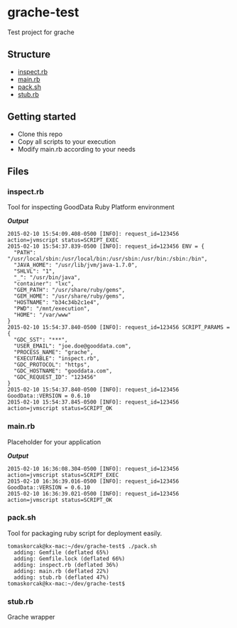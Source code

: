 # grache-test

Test project for grache

## Structure

- [inspect.rb](#inspectrb)
- [main.rb](#mainrb)
- [pack.sh](#packsh)
- [stub.rb](#stubrb)

## Getting started

- Clone this repo
- Copy all scripts to your execution
- Modify main.rb according to your needs

## Files

### inspect.rb

Tool for inspecting GoodData Ruby Platform environment

***Output***

```
2015-02-10 15:54:09.408-0500 [INFO]: request_id=123456 action=jvmscript status=SCRIPT_EXEC
2015-02-10 15:54:37.839-0500 [INFO]: request_id=123456 ENV = {
  "PATH": "/usr/local/sbin:/usr/local/bin:/usr/sbin:/usr/bin:/sbin:/bin",
  "JAVA_HOME": "/usr/lib/jvm/java-1.7.0",
  "SHLVL": "1",
  "_": "/usr/bin/java",
  "container": "lxc",
  "GEM_PATH": "/usr/share/ruby/gems",
  "GEM_HOME": "/usr/share/ruby/gems",
  "HOSTNAME": "b34c34b2c1e4",
  "PWD": "/mnt/execution",
  "HOME": "/var/www"
}
2015-02-10 15:54:37.840-0500 [INFO]: request_id=123456 SCRIPT_PARAMS = {
  "GDC_SST": "***",
  "USER_EMAIL": "joe.doe@gooddata.com",
  "PROCESS_NAME": "grache",
  "EXECUTABLE": "inspect.rb",
  "GDC_PROTOCOL": "https",
  "GDC_HOSTNAME": "gooddata.com",
  "GDC_REQUEST_ID": "123456"
}
2015-02-10 15:54:37.840-0500 [INFO]: request_id=123456 GoodData::VERSION = 0.6.10
2015-02-10 15:54:37.845-0500 [INFO]: request_id=123456 action=jvmscript status=SCRIPT_OK
```

### main.rb

Placeholder for your application

***Output***

```
2015-02-10 16:36:08.304-0500 [INFO]: request_id=123456 action=jvmscript status=SCRIPT_EXEC
2015-02-10 16:36:39.016-0500 [INFO]: request_id=123456 GoodData::VERSION = 0.6.10
2015-02-10 16:36:39.021-0500 [INFO]: request_id=123456 action=jvmscript status=SCRIPT_OK
```

### pack.sh

Tool for packaging ruby script for deployment easily.

```
tomaskorcak@kx-mac:~/dev/grache-test$ ./pack.sh
  adding: Gemfile (deflated 65%)
  adding: Gemfile.lock (deflated 66%)
  adding: inspect.rb (deflated 36%)
  adding: main.rb (deflated 22%)
  adding: stub.rb (deflated 47%)
tomaskorcak@kx-mac:~/dev/grache-test$
```

### stub.rb

Grache wrapper


